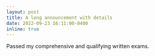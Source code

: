 ```yaml
---
layout: post
title: A long announcement with details
date: 2022-09-23 16:11:00-0400
inline: true
---
```


Passed my comprehensive and qualifying written exams.
